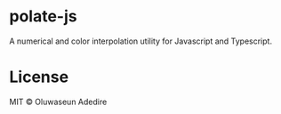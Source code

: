 # polate-js

A numerical and color interpolation utility for Javascript and Typescript.

# License

MIT © Oluwaseun Adedire
